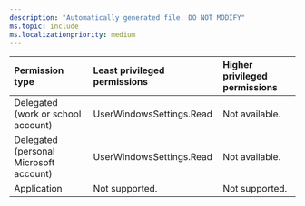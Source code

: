 ```yaml
---
description: "Automatically generated file. DO NOT MODIFY"
ms.topic: include
ms.localizationpriority: medium
---
```


|Permission type|Least privileged permissions|Higher privileged permissions|
|:---|:---|:---|
|Delegated (work or school account)|UserWindowsSettings.Read|Not available.|
|Delegated (personal Microsoft account)|UserWindowsSettings.Read|Not available.|
|Application|Not supported.|Not supported.|

